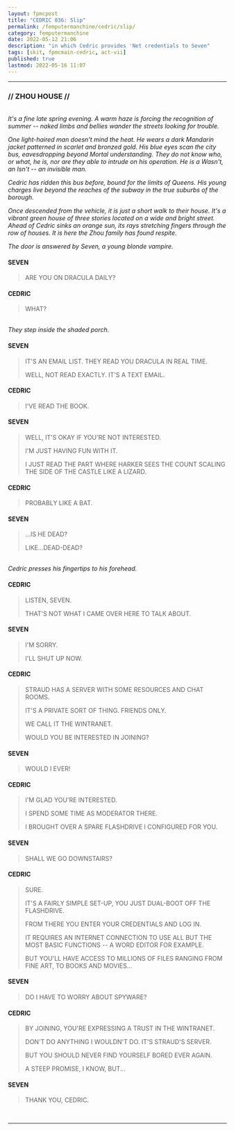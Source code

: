 ```yaml
---
layout: fpmcpost
title: "CEDRIC 036: Slip"
permalink: /femputermanchine/cedric/slip/
category: femputermanchine
date: 2022-05-12 21:06
description: "in which Cedric provides 'Net credentials to Seven"
tags: [skit, fpmcmain-cedric, act-vii]
published: true
lastmod: 2022-05-16 11:07
---
```

[//]: # (  5/16/22  -added)

*****
### // ZHOU HOUSE //

<BR><I>It's a fine late spring evening. A warm haze is forcing the recognition of summer -- naked limbs and bellies wander the streets looking for trouble.</i>

<i>One light-haired man doesn't mind the heat. He wears a dark Mandarin jacket patterned in scarlet and bronzed gold. His blue eyes scan the city bus, eavesdropping beyond Mortal understanding. They do not know who, or what, he is, nor are they able to intrude on his operation. He is a Wasn't, an Isn't -- an invisible man.</i>

<i>Cedric has ridden this bus before, bound for the limits of Queens. His young charges live beyond the reaches of the subway in the true suburbs of the borough.</i>

<i>Once descended from the vehicle, it is just a short walk to their house. It's a vibrant green house of three stories located on a wide and bright street. Ahead of Cedric sinks an orange sun, its rays stretching fingers through the row of houses. It is here the Zhou family has found respite.</i>

<i>The door is answered by Seven, a young blonde vampire.</i>

#### SEVEN

> ARE YOU ON DRACULA DAILY?

#### CEDRIC

> WHAT?

<BR><I>They step inside the shaded porch.</i>

#### SEVEN

> IT'S AN EMAIL LIST. THEY READ YOU DRACULA IN REAL TIME.
> 
> WELL, NOT READ EXACTLY. IT'S A TEXT EMAIL.

#### CEDRIC

> I'VE READ THE BOOK.

#### SEVEN

> WELL, IT'S OKAY IF YOU'RE NOT INTERESTED.
> 
> I'M JUST HAVING FUN WITH IT.
> 
> I JUST READ THE PART WHERE HARKER SEES THE COUNT SCALING THE SIDE OF THE CASTLE LIKE A LIZARD.

#### CEDRIC

> PROBABLY LIKE A BAT.

#### SEVEN

> ...IS HE DEAD?
> 
> LIKE...DEAD-DEAD?

<BR><I>Cedric presses his fingertips to his forehead.</i>

#### CEDRIC

> LISTEN, SEVEN.
> 
> THAT'S NOT WHAT I CAME OVER HERE TO TALK ABOUT.

#### SEVEN

> I'M SORRY. 
> 
> I'LL SHUT UP NOW.

#### CEDRIC

> STRAUD HAS A SERVER WITH SOME RESOURCES AND CHAT ROOMS.
> 
> IT'S A PRIVATE SORT OF THING. FRIENDS ONLY.
> 
> WE CALL IT THE WINTRANET.
> 
> WOULD YOU BE INTERESTED IN JOINING?

#### SEVEN

> WOULD I EVER!

#### CEDRIC

> I'M GLAD YOU'RE INTERESTED.
> 
> I SPEND SOME TIME AS MODERATOR THERE.
> 
> I BROUGHT OVER A SPARE FLASHDRIVE I CONFIGURED FOR YOU.

#### SEVEN

> SHALL WE GO DOWNSTAIRS?

#### CEDRIC

> SURE.
> 
> IT'S A FAIRLY SIMPLE SET-UP, YOU JUST DUAL-BOOT OFF THE FLASHDRIVE.
> 
> FROM THERE YOU ENTER YOUR CREDENTIALS AND LOG IN.
> 
> IT REQUIRES AN INTERNET CONNECTION TO USE ALL BUT THE MOST BASIC FUNCTIONS -- A WORD EDITOR FOR EXAMPLE.
> 
> BUT YOU'LL HAVE ACCESS TO MILLIONS OF FILES RANGING FROM FINE ART, TO BOOKS AND MOVIES...

#### SEVEN

> DO I HAVE TO WORRY ABOUT SPYWARE?

#### CEDRIC

> BY JOINING, YOU'RE EXPRESSING A TRUST IN THE WINTRANET. 
> 
> DON'T DO ANYTHING I WOULDN'T DO. IT'S STRAUD'S SERVER.
> 
> BUT YOU SHOULD NEVER FIND YOURSELF BORED EVER AGAIN.
> 
> A STEEP PROMISE, I KNOW, BUT...

#### SEVEN

> THANK YOU, CEDRIC.

<BR>

*****

